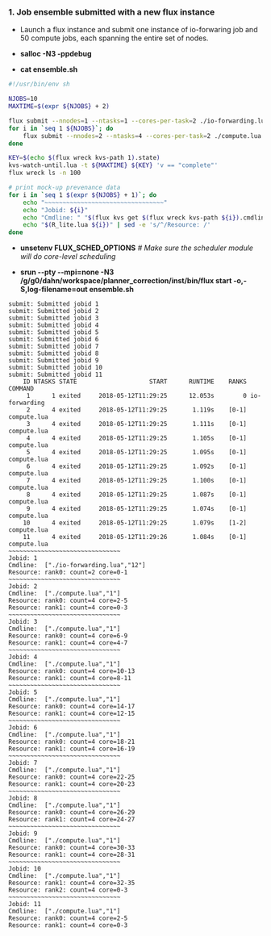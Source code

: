 ### 1. Job ensemble submitted with a new flux instance

- Launch a flux instance and submit one instance of io-forwaring job and 50 compute jobs, each spanning the entire set of nodes.

- **salloc -N3 -ppdebug** 

- **cat ensemble.sh**

```sh
#!/usr/bin/env sh

NJOBS=10
MAXTIME=$(expr ${NJOBS} + 2)

flux submit --nnodes=1 --ntasks=1 --cores-per-task=2 ./io-forwarding.lua ${MAXTIME}
for i in `seq 1 ${NJOBS}`; do
    flux submit --nnodes=2 --ntasks=4 --cores-per-task=2 ./compute.lua 1
done

KEY=$(echo $(flux wreck kvs-path 1).state)
kvs-watch-until.lua -t ${MAXTIME} ${KEY} 'v == "complete"'
flux wreck ls -n 100

# print mock-up prevenance data
for i in `seq 1 $(expr ${NJOBS} + 1)`; do
    echo "~~~~~~~~~~~~~~~~~~~~~~~~~~~~~~~~~"
    echo "Jobid: ${i}"
    echo "Cmdline: " "$(flux kvs get $(flux wreck kvs-path ${i}).cmdline)"
    echo "$(R_lite.lua ${i})" | sed -e 's/^/Resource: /'
done
```

- **unsetenv FLUX_SCHED_OPTIONS** *# Make sure the scheduler module will do core-level scheduling*

- **srun --pty --mpi=none -N3 /g/g0/dahn/workspace/planner_correction/inst/bin/flux start -o,-S,log-filename=out ensemble.sh**

```
submit: Submitted jobid 1
submit: Submitted jobid 2
submit: Submitted jobid 3
submit: Submitted jobid 4
submit: Submitted jobid 5
submit: Submitted jobid 6
submit: Submitted jobid 7
submit: Submitted jobid 8
submit: Submitted jobid 9
submit: Submitted jobid 10
submit: Submitted jobid 11
    ID NTASKS STATE                    START      RUNTIME    RANKS COMMAND
     1      1 exited     2018-05-12T11:29:25      12.053s        0 io-forwarding
     2      4 exited     2018-05-12T11:29:25       1.119s    [0-1] compute.lua
     3      4 exited     2018-05-12T11:29:25       1.111s    [0-1] compute.lua
     4      4 exited     2018-05-12T11:29:25       1.105s    [0-1] compute.lua
     5      4 exited     2018-05-12T11:29:25       1.095s    [0-1] compute.lua
     6      4 exited     2018-05-12T11:29:25       1.092s    [0-1] compute.lua
     7      4 exited     2018-05-12T11:29:25       1.100s    [0-1] compute.lua
     8      4 exited     2018-05-12T11:29:25       1.087s    [0-1] compute.lua
     9      4 exited     2018-05-12T11:29:25       1.074s    [0-1] compute.lua
    10      4 exited     2018-05-12T11:29:25       1.079s    [1-2] compute.lua
    11      4 exited     2018-05-12T11:29:26       1.084s    [0-1] compute.lua
~~~~~~~~~~~~~~~~~~~~~~~~~~~~~~~
Jobid: 1
Cmdline:  ["./io-forwarding.lua","12"]
Resource: rank0: count=2 core=0-1
~~~~~~~~~~~~~~~~~~~~~~~~~~~~~~~
Jobid: 2
Cmdline:  ["./compute.lua","1"]
Resource: rank0: count=4 core=2-5
Resource: rank1: count=4 core=0-3
~~~~~~~~~~~~~~~~~~~~~~~~~~~~~~~
Jobid: 3
Cmdline:  ["./compute.lua","1"]
Resource: rank0: count=4 core=6-9
Resource: rank1: count=4 core=4-7
~~~~~~~~~~~~~~~~~~~~~~~~~~~~~~~
Jobid: 4
Cmdline:  ["./compute.lua","1"]
Resource: rank0: count=4 core=10-13
Resource: rank1: count=4 core=8-11
~~~~~~~~~~~~~~~~~~~~~~~~~~~~~~~
Jobid: 5
Cmdline:  ["./compute.lua","1"]
Resource: rank0: count=4 core=14-17
Resource: rank1: count=4 core=12-15
~~~~~~~~~~~~~~~~~~~~~~~~~~~~~~~
Jobid: 6
Cmdline:  ["./compute.lua","1"]
Resource: rank0: count=4 core=18-21
Resource: rank1: count=4 core=16-19
~~~~~~~~~~~~~~~~~~~~~~~~~~~~~~~
Jobid: 7
Cmdline:  ["./compute.lua","1"]
Resource: rank0: count=4 core=22-25
Resource: rank1: count=4 core=20-23
~~~~~~~~~~~~~~~~~~~~~~~~~~~~~~~
Jobid: 8
Cmdline:  ["./compute.lua","1"]
Resource: rank0: count=4 core=26-29
Resource: rank1: count=4 core=24-27
~~~~~~~~~~~~~~~~~~~~~~~~~~~~~~~
Jobid: 9
Cmdline:  ["./compute.lua","1"]
Resource: rank0: count=4 core=30-33
Resource: rank1: count=4 core=28-31
~~~~~~~~~~~~~~~~~~~~~~~~~~~~~~~
Jobid: 10
Cmdline:  ["./compute.lua","1"]
Resource: rank1: count=4 core=32-35
Resource: rank2: count=4 core=0-3
~~~~~~~~~~~~~~~~~~~~~~~~~~~~~~~
Jobid: 11
Cmdline:  ["./compute.lua","1"]
Resource: rank0: count=4 core=2-5
Resource: rank1: count=4 core=0-3
```
